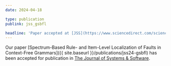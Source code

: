 ```yaml
---
date: 2024-04-18

type: publication 
publink: jss_gsbfl

headline: 'Paper accepted at [JSS](https://www.sciencedirect.com/science/article/pii/S0164121224001122)'
---
```

Our paper [Spectrum-Based Rule- and Item-Level Localization of Faults in Context-Free Grammars]({{ site.baseurl }}/publications/jss24-gsbfl)
has been accepted for publication in [The Journal of Systems & Software][JSS]. 

[JSS]: https://www.sciencedirect.com/journal/journal-of-systems-and-software

